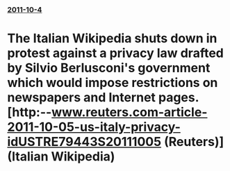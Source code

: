 ### [2011-10-4](/news/2011/10/4/index.md)

# The Italian Wikipedia shuts down in protest against a privacy law drafted by Silvio Berlusconi's government which would impose restrictions on newspapers and Internet pages. [http:--www.reuters.com-article-2011-10-05-us-italy-privacy-idUSTRE79443S20111005 (Reuters)] (Italian Wikipedia)



